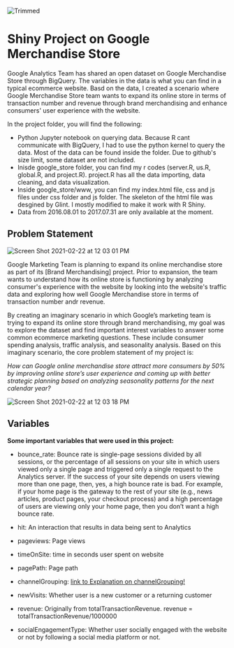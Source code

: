 ![Trimmed](https://user-images.githubusercontent.com/29543481/108746367-3c7ed580-750a-11eb-8ae9-24248909ba4b.gif)


# Shiny Project on Google Merchandise Store #


Google Analytics Team has shared an open dataset on Google Merchandise Store through BigQuery. The variables in the data is what you can find in a typical ecommerce website. Basd on the data, I created a scenario where Google Merchandise Store team wants to expand its online store in terms of transaction number and revenue through brand merchandising and enhance consumers' user experience with the website.

In the project folder, you will find the following:

- Python Jupyter notebook on querying data. Because R cant communicate with BigQuery, I had to use the python kernel to query the data. Most of the data can be found inside the folder. Due to github's size limit, some dataset are not included. 
- Inisde google_store folder, you can find my r codes (server.R, us.R, global.R, and project.R). project.R has all the data importing, data cleaning, and data visualization. 
- Inside google_store/www, you can find my index.html file, css and js files under css folder and js folder. The skeleton of the html file was desgined by Glint. I mostly modified to make it work with R Shiny. 
- Data from 2016.08.01 to 2017.07.31 are only available at the moment.


## Problem Statement ##

![Screen Shot 2021-02-22 at 12 03 01 PM](https://user-images.githubusercontent.com/29543481/108742998-57e7e180-7506-11eb-91b5-8d4464d7ae07.png)


Google Marketing Team is planning to expand its online merchandise store as part of its [Brand Merchandising] project. Prior to expansion, the team wants to understand how its online store is functioning by analyzing consumer's experience with the website by looking into the website's traffic data and exploring how well Google Merchandise store in terms of transaction number andr revenue. 

By creating an imaginary scenario in which Google’s marketing team is trying to expand its online store through brand merchandising, my goal was to explore the dataset and find important interest variables to answer some common ecommerce marketing questions. These include consumer spending analysis, traffic analysis, and seasonality analysis. Based on this imaginary scenario, the core problem statement of my project is: 

*How can Google online merchandise store attract more consumers by 50% by improving online store’s user experience and coming up with better strategic planning based on analyzing seasonality patterns for the next calendar year?* 

![Screen Shot 2021-02-22 at 12 03 18 PM](https://user-images.githubusercontent.com/29543481/108743442-c75dd100-7506-11eb-86f6-87b89357906c.png)


## Variables ##

**Some important variables that were used in this project:**

- bounce_rate: Bounce rate is single-page sessions divided by all sessions, or the percentage of all sessions on your site in which users viewed only a single page and triggered only a single request to the Analytics server. If the success of your site depends on users viewing more than one page, then, yes, a high bounce rate is bad. For example, if your home page is the gateway to the rest of your site (e.g., news articles, product pages, your checkout process) and a high percentage of users are viewing only your home page, then you don’t want a high bounce rate.

- hit: An interaction that results in data being sent to Analytics

- pageviews: Page views

- timeOnSite: time in seconds user spent on website

- pagePath: Page path

- channelGrouping: [link to Explanation on channelGrouping!](https://support.google.com/analytics/answer/6010097?hl=en)

- newVisits: Whether user is a new customer or a returning customer

- revenue: Originally from totalTransactionRevenue. revenue = totalTransactionRevenue/1000000

- socialEngagementType: Whether user socially engaged with the website or not by following a social media platform or not.
